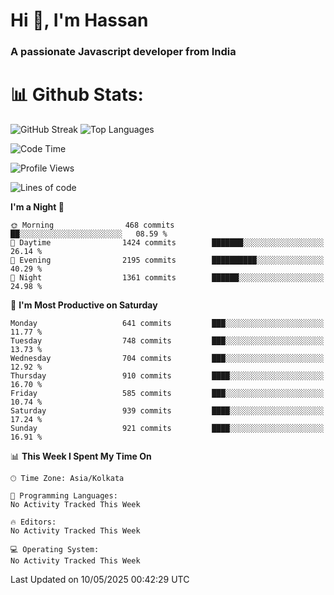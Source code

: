 # Hi 👋, I'm Hassan
### A passionate Javascript developer from India


# 📊 Github Stats:
![GitHub Streak](https://github-readme-streak-stats.herokuapp.com/?user=codeblooded47&theme=dracula&hide_border=false)
![Top Languages](https://github-readme-stats.vercel.app/api/top-langs/?username=codeblooded47&layout=compact&theme=dracula)



<!--START_SECTION:waka-->
![Code Time](http://img.shields.io/badge/Code%20Time-883%20hrs%201%20min-blue)

![Profile Views](http://img.shields.io/badge/Profile%20Views-0-blue)

![Lines of code](https://img.shields.io/badge/From%20Hello%20World%20I%27ve%20Written-24.0%20million%20lines%20of%20code-blue)

**I'm a Night 🦉** 

```text
🌞 Morning                468 commits         ██░░░░░░░░░░░░░░░░░░░░░░░   08.59 % 
🌆 Daytime                1424 commits        ███████░░░░░░░░░░░░░░░░░░   26.14 % 
🌃 Evening                2195 commits        ██████████░░░░░░░░░░░░░░░   40.29 % 
🌙 Night                  1361 commits        ██████░░░░░░░░░░░░░░░░░░░   24.98 % 
```
📅 **I'm Most Productive on Saturday** 

```text
Monday                   641 commits         ███░░░░░░░░░░░░░░░░░░░░░░   11.77 % 
Tuesday                  748 commits         ███░░░░░░░░░░░░░░░░░░░░░░   13.73 % 
Wednesday                704 commits         ███░░░░░░░░░░░░░░░░░░░░░░   12.92 % 
Thursday                 910 commits         ████░░░░░░░░░░░░░░░░░░░░░   16.70 % 
Friday                   585 commits         ███░░░░░░░░░░░░░░░░░░░░░░   10.74 % 
Saturday                 939 commits         ████░░░░░░░░░░░░░░░░░░░░░   17.24 % 
Sunday                   921 commits         ████░░░░░░░░░░░░░░░░░░░░░   16.91 % 
```


📊 **This Week I Spent My Time On** 

```text
🕑︎ Time Zone: Asia/Kolkata

💬 Programming Languages: 
No Activity Tracked This Week

🔥 Editors: 
No Activity Tracked This Week

💻 Operating System: 
No Activity Tracked This Week
```


 Last Updated on 10/05/2025 00:42:29 UTC
<!--END_SECTION:waka-->

